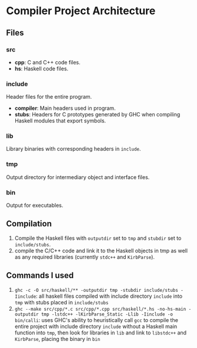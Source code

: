 # Compiler Project Architecture
## Files
### src
* **cpp**: C and C++ code files.
* **hs**: Haskell code files.

### include
Header files for the entire program.
* **compiler**: Main headers used in program.
* **stubs**: Headers for C prototypes generated by GHC when compiling Haskell modules that export symbols.

### lib
Library binaries with corresponding headers in `include`.
### tmp
Output directory for intermediary object and interface files.
### bin
Output for executables.

## Compilation
1. Compile the Haskell files with `outputdir` set to `tmp` and `stubdir` set to `include/stubs`.
2. compile the C/C++ code and link it to the Haskell objects in tmp as well as any required libraries (currently `stdc++` and `KirbParse`).

## Commands I used
1. `ghc -c -O src/haskell/** -outputdir tmp -stubdir include/stubs -Iinclude`: all haskell files compiled with include directory `include` into `tmp` with stubs placed in `include/stubs` 
2. `ghc --make src/cpp/*.c src/cpp/*.cpp src/haskell/*.hs -no-hs-main -outputdir tmp -lstdc++ -lKirbParse_Static -Llib -Iinclude -o bin/calli`: uses GHC's ability to heuristically call `gcc` to compile the entire project with include directory `include` without a Haskell main function into `tmp`, then look for libraries in `lib` and link to `libstdc++` and `KirbParse`, placing the binary in `bin`